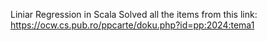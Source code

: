 Liniar Regression in Scala
Solved all the items from this link: https://ocw.cs.pub.ro/ppcarte/doku.php?id=pp:2024:tema1
